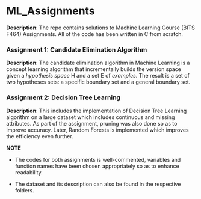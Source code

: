 # ML_Assignments

**Description**: The repo contains solutions to Machine Learning Course (BITS F464) Assignments. All of the code has been written in C from scratch.

### Assignment 1: Candidate Elimination Algorithm
**Description**: The candidate elimination algorithm in Machine Learning is a concept learning algorithm that incrementally builds the version space given a *hypothesis space* H and a set E of *examples*. The result is a set of two hypotheses sets: a specific boundary set and a general boundary set.

### Assignment 2: Decision Tree Learning
**Description**: This includes the implementation of Decision Tree Learning algorithm on a large dataset which includes continuous and missing attributes. As part of the assignment, pruning was also done so as to improve accuracy. Later, Random Forests is implemented which improves the efficiency even further.

**NOTE**

* The codes for both assignments is well-commented, variables and function names have been chosen appropriately so as to enhance readability.

* The dataset and its description can also be found in the respective folders.


